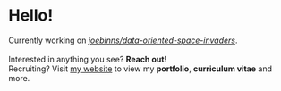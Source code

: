# Hello!
Currently working on [*joebinns/data-oriented-space-invaders*](https://github.com/joebinns/data-oriented-space-invaders).<br/>
<br/>
Interested in anything you see? **Reach out**!<br/>
Recruiting? Visit [my website](https://joebinns.com/) to view my **portfolio**, **curriculum vitae** and more.
